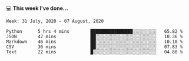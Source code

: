 💻 **This week I've done...**

<!--START_SECTION:waka-->
```text
Week: 31 July, 2020 - 07 August, 2020

Python      5 hrs 4 mins        ████████████████░░░░░░░░░   65.82 % 
JSON        47 mins             ██░░░░░░░░░░░░░░░░░░░░░░░   10.36 % 
Markdown    46 mins             ██░░░░░░░░░░░░░░░░░░░░░░░   10.10 % 
CSV         36 mins             ██░░░░░░░░░░░░░░░░░░░░░░░   07.83 % 
Text        22 mins             █░░░░░░░░░░░░░░░░░░░░░░░░   04.88 %
```
<!--END_SECTION:waka-->

